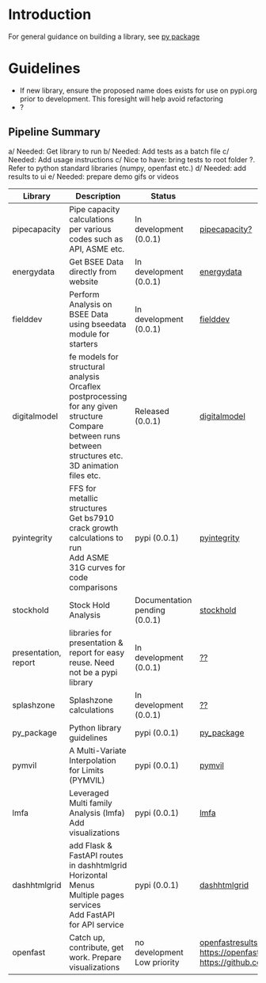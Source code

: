 # Introduction

For general guidance on building a library, see [py package](https://github.com/vamseeachanta/py_package)
# Guidelines

- If new library, ensure the proposed name does exists for use on pypi.org prior to development. This foresight will help avoid refactoring
- ?


## Pipeline Summary

a/ Needed: Get library to run
b/ Needed: Add tests as a batch file
c/ Needed: Add usage instructions
c/ Nice to have: bring tests to root folder ?. Refer to python standard libraries (numpy, openfast etc.)
d/ Needed: add results to ui
e/ Needed: prepare demo gifs or videos

| Library |  Description | Status | Reference | Status |
|---|---|------|---|---|
| pipecapacity | Pipe capacity calculations per various codes such as API, ASME etc. |  In development (0.0.1) | [pipecapacity?](tba) |
| energydata | Get BSEE Data directly from website |  In development (0.0.1) | [energydata](tba) |
| fielddev | Perform Analysis on BSEE Data using bseedata module for starters |  In development (0.0.1) | [fielddev](tba) |
| digitalmodel | fe models for structural analysis <br> Orcaflex postprocessing for any given structure <br> Compare between runs <br> between structures etc. <br> 3D animation files etc.|  Released (0.0.1) | [digitalmodel](https://pypi.org/project/digitalmodel/0.0.1/) | ? |
| pyintegrity | FFS for metallic structures<br> Get bs7910 crack growth calculations to run<br> Add ASME 31G curves for code comparisons |  pypi (0.0.1) | [pyintegrity](https://github.com/vamseeachanta/pyintegrity) | running with instructions |
| stockhold | Stock Hold Analysis |  Documentation pending (0.0.1) | [stockhold](https://github.com/vamseeachanta/stockhold) |
| presentation, report | libraries for presentation & report for easy reuse. Need not be a pypi library |  In development (0.0.1) | [??](https://github.com/vamseeachanta/dashhtmlgrid) |
| splashzone | Splashzone calculations |  In development (0.0.1) | [??](https://github.com/vamseeachanta/dashhtmlgrid) |
| py_package | Python library guidelines |  pypi (0.0.1) | [py_package](https://github.com/vamseeachanta/py_package) |
| pymvil | A Multi-Variate Interpolation for Limits (PYMVIL) |  pypi (0.0.1) | [pymvil](https://github.com/vamseeachanta/pymvil) |
| lmfa | Leveraged Multi family Analysis (lmfa) <br> Add visualizations |  pypi (0.0.1) | [lmfa](https://github.com/vamseeachanta/lmfa) |
| dashhtmlgrid | add Flask & FastAPI routes in dashhtmlgrid <br> Horizontal Menus <br> Multiple pages <br> services <br> Add FastAPI for API service |  pypi (0.0.1) | [dashhtmlgrid](https://github.com/vamseeachanta/dashhtmlgrid) |
| openfast | Catch up, contribute, get work. Prepare visualizations |  no development <br> Low priority | [openfastresults](tba) https://openfast.readthedocs.io/en/main/source/this_doc.html <br> https://github.com/OpenFAST/openfast|
